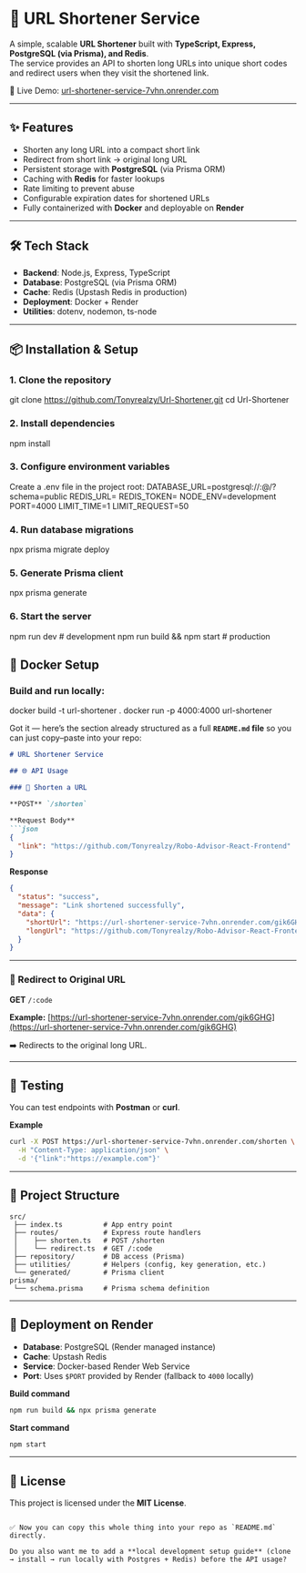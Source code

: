 # 🔗 URL Shortener Service

A simple, scalable **URL Shortener** built with **TypeScript, Express, PostgreSQL (via Prisma), and Redis**.  
The service provides an API to shorten long URLs into unique short codes and redirect users when they visit the shortened link.

🚀 Live Demo: [url-shortener-service-7vhn.onrender.com](https://url-shortener-service-7vhn.onrender.com)


---


## ✨ Features

- Shorten any long URL into a compact short link
- Redirect from short link → original long URL
- Persistent storage with **PostgreSQL** (via Prisma ORM)
- Caching with **Redis** for faster lookups
- Rate limiting to prevent abuse
- Configurable expiration dates for shortened URLs
- Fully containerized with **Docker** and deployable on **Render**


---


## 🛠️ Tech Stack

- **Backend**: Node.js, Express, TypeScript  
- **Database**: PostgreSQL (via Prisma ORM)  
- **Cache**: Redis (Upstash Redis in production)  
- **Deployment**: Docker + Render  
- **Utilities**: dotenv, nodemon, ts-node  


---


## 📦 Installation & Setup

### 1. Clone the repository
git clone https://github.com/Tonyrealzy/Url-Shortener.git
cd Url-Shortener

### 2. Install dependencies
npm install

### 3. Configure environment variables
Create a .env file in the project root:
DATABASE_URL=postgresql://<user>:<password>@<host>/<db>?schema=public
REDIS_URL=<your-upstash-redis-url>
REDIS_TOKEN=<your-upstash-redis-token>
NODE_ENV=development
PORT=4000
LIMIT_TIME=1
LIMIT_REQUEST=50

### 4. Run database migrations
npx prisma migrate deploy

### 5. Generate Prisma client
npx prisma generate

### 6. Start the server
npm run dev   # development
npm run build && npm start   # production

## 🐳 Docker Setup

### Build and run locally:
docker build -t url-shortener .
docker run -p 4000:4000 url-shortener


Got it — here’s the section already structured as a full **`README.md` file** so you can just copy–paste into your repo:

````markdown
# URL Shortener Service

## 🌐 API Usage

### 🔹 Shorten a URL

**POST** `/shorten`

**Request Body**
```json
{
  "link": "https://github.com/Tonyrealzy/Robo-Advisor-React-Frontend"
}
````

**Response**

```json
{
  "status": "success",
  "message": "Link shortened successfully",
  "data": {
    "shortUrl": "https://url-shortener-service-7vhn.onrender.com/gik6GHG",
    "longUrl": "https://github.com/Tonyrealzy/Robo-Advisor-React-Frontend/actions/new"
  }
}
```

---

### 🔹 Redirect to Original URL

**GET** `/:code`

**Example:**
[https://url-shortener-service-7vhn.onrender.com/gik6GHG](https://url-shortener-service-7vhn.onrender.com/gik6GHG)

➡️ Redirects to the original long URL.

---

## 🧪 Testing

You can test endpoints with **Postman** or **curl**.

**Example**

```bash
curl -X POST https://url-shortener-service-7vhn.onrender.com/shorten \
  -H "Content-Type: application/json" \
  -d '{"link":"https://example.com"}'
```

---

## 📁 Project Structure

```
src/
 ├── index.ts          # App entry point
 ├── routes/           # Express route handlers
 │    ├── shorten.ts   # POST /shorten
 │    └── redirect.ts  # GET /:code
 ├── repository/       # DB access (Prisma)
 ├── utilities/        # Helpers (config, key generation, etc.)
 └── generated/        # Prisma client
prisma/
 └── schema.prisma     # Prisma schema definition
```

---

## 🚀 Deployment on Render

* **Database**: PostgreSQL (Render managed instance)
* **Cache**: Upstash Redis
* **Service**: Docker-based Render Web Service
* **Port**: Uses `$PORT` provided by Render (fallback to `4000` locally)

**Build command**

```bash
npm run build && npx prisma generate
```

**Start command**

```bash
npm start
```

---

## 📜 License

This project is licensed under the **MIT License**.

```

✅ Now you can copy this whole thing into your repo as `README.md` directly.  

Do you also want me to add a **local development setup guide** (clone → install → run locally with Postgres + Redis) before the API usage?
```
